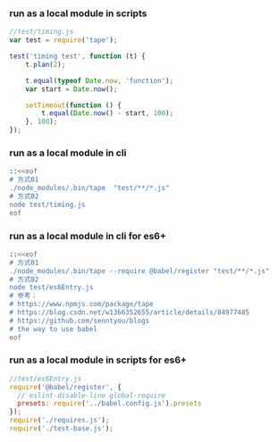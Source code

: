 ### run as a local module in scripts
```js
//test/timing.js
var test = require('tape');

test('timing test', function (t) {
    t.plan(2);

    t.equal(typeof Date.now, 'function');
    var start = Date.now();

    setTimeout(function () {
        t.equal(Date.now() - start, 100);
    }, 100);
});
```


### run as a local module in cli
```sh
::<<eof
# 方式01
./node_modules/.bin/tape  "test/**/*.js"
# 方式02
node test/timing.js
eof
```

### run as a local module in cli for es6+
```sh
::<<eof
# 方式01
./node_modules/.bin/tape --require @babel/register "test/**/*.js"
# 方式02
node test/es6Entry.js
# 参考：
# https://www.npmjs.com/package/tape
# https://blog.csdn.net/w1366352655/article/details/84977485
# https://github.com/senntyou/blogs
# the way to use babel
eof
```
### run as a local module in scripts for es6+
```js
//test/es6Entry.js
require('@babel/register', {
  // eslint-disable-line global-require
  presets: require('../babel.config.js').presets
});
require('./requires.js');
require('./test-base.js');
```
